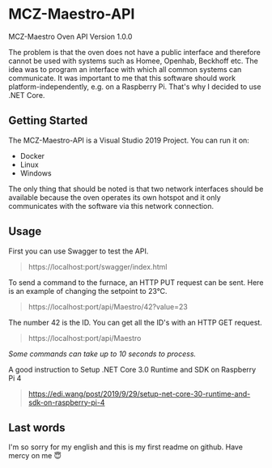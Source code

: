 # MCZ-Maestro-API
MCZ-Maestro Oven API
Version 1.0.0

The problem is that the oven does not have a public interface and therefore cannot be used with systems such as Homee, Openhab, Beckhoff etc.
The idea was to program an interface with which all common systems can communicate. It was important to me that this software should work platform-independently, e.g. on a Raspberry Pi. That's why I decided to use .NET Core.

## Getting Started

The MCZ-Maestro-API is a Visual Studio 2019 Project.
You can run it on:

  - Docker
  - Linux
  - Windows
  
The only thing that should be noted is that two network interfaces should be available because the oven operates its own hotspot and it only communicates with the software via this network connection.
  
## Usage

First you can use Swagger to test the API. 
> https://localhost:port/swagger/index.html

To send a command to the furnace, an HTTP PUT request can be sent. Here is an example of changing the setpoint to 23°C. 
> https://localhost:port/api/Maestro/42?value=23

The number 42 is the ID. You can get all the ID's with an HTTP GET request.
> https://localhost:port/api/Maestro

*Some commands can take up to 10 seconds to process.*

A good instruction to Setup .NET Core 3.0 Runtime and SDK on Raspberry Pi 4

> https://edi.wang/post/2019/9/29/setup-net-core-30-runtime-and-sdk-on-raspberry-pi-4


## Last words
I'm so sorry for my english and this is my first readme on github. Have mercy on me :innocent:
